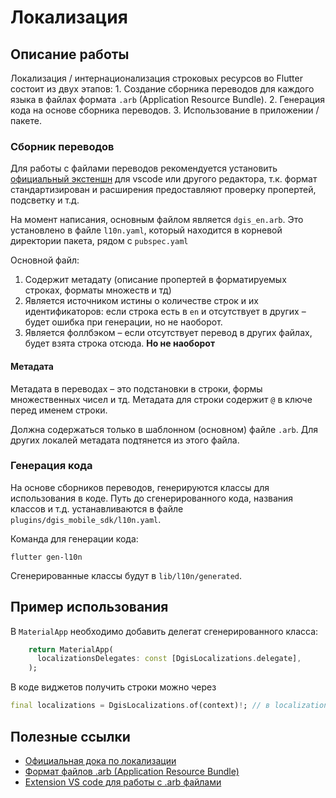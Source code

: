 # Локализация

## Описание работы

Локализация / интернационализация строковых ресурсов во Flutter состоит из двух этапов:
    1. Создание сборника переводов для каждого языка в файлах формата `.arb` (Application Resource Bundle).
    2. Генерация кода на основе сборника переводов.
    3. Использование в приложении / пакете.

### Сборник переводов

Для работы с файлами переводов рекомендуется установить [официальный экстеншн]((https://marketplace.visualstudio.com/items?itemName=Google.arb-editor)) для vscode или другого редактора, т.к. формат стандартизирован и расширения предоставляют проверку пропертей, подсветку и т.д.

На момент написания, основным файлом является `dgis_en.arb`. Это установлено в файле `l10n.yaml`, который находится в корневой директории пакета, рядом с `pubspec.yaml`

Основной файл:
1. Содержит метадату (описание пропертей в форматируемых строках, форматы множеств и тд)
2. Является источником истины о количестве строк и их идентификаторов: если строка есть в `en` и отсутствует в других – будет ошибка при генерации, но не наоборот.
3. Является фоллбэком – если отсутствует перевод в других файлах, будет взята строка отсюда. **Но не наоборот**

#### Метадата

Метадата в переводах – это подстановки в строки, формы множественных чисел и тд. Метадата для строки содержит `@` в ключе перед именем строки.

Должна содержаться только в шаблонном (основном) файле `.arb`. Для других локалей метадата подтянется из этого файла.

### Генерация кода

На основе сборников переводов, генерируются классы для использования в коде. Путь до сгенерированного кода, названия классов и т.д. устанавливаются в файле `plugins/dgis_mobile_sdk/l10n.yaml`.

Команда для генерации кода:

```console
flutter gen-l10n
```

Сгенерированные классы будут в `lib/l10n/generated`.

## Пример использования

В `MaterialApp` необходимо добавить делегат сгенерированного класса:

```dart
    return MaterialApp(
      localizationsDelegates: const [DgisLocalizations.delegate],
    );
```

В коде виджетов получить строки можно через

```dart
final localizations = DgisLocalizations.of(context)!; // в localizations будут доступны все строки, будет работать автокомплит и тд.
```

## Полезные ссылки

- [Официальная дока по локализации](https://docs.flutter.dev/ui/accessibility-and-internationalization/internationalization)
- [Формат файлов .arb (Application Resource Bundle)](https://github.com/google/app-resource-bundle)
- [Extension VS code для работы с .arb файлами](https://marketplace.visualstudio.com/items?itemName=Google.arb-editor)